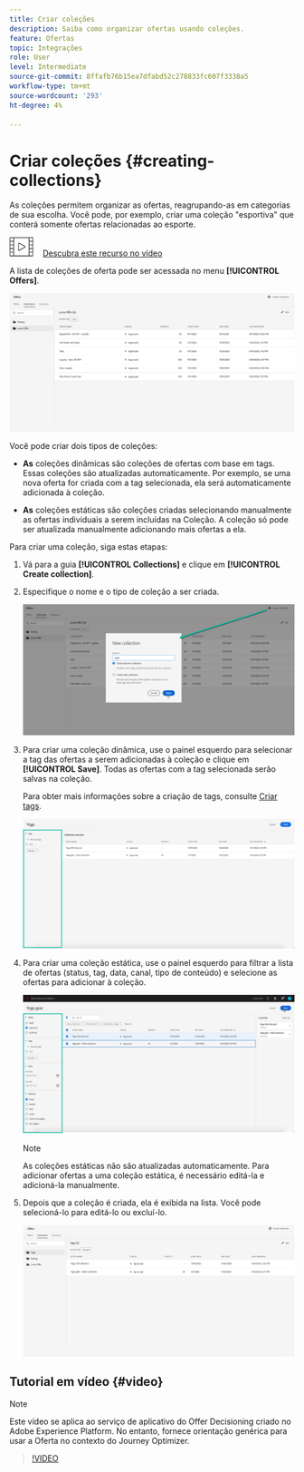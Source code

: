 ```yaml
---
title: Criar coleções
description: Saiba como organizar ofertas usando coleções.
feature: Ofertas
topic: Integrações
role: User
level: Intermediate
source-git-commit: 8ffafb76b15ea7dfabd52c278833fc607f3338a5
workflow-type: tm+mt
source-wordcount: '293'
ht-degree: 4%

---
```


# Criar coleções {#creating-collections}

As coleções permitem organizar as ofertas, reagrupando-as em categorias de sua escolha. Você pode, por exemplo, criar uma coleção &quot;esportiva&quot; que conterá somente ofertas relacionadas ao esporte.

![](../../assets/do-not-localize/how-to-video.png) [Descubra este recurso no vídeo](#video)

A lista de coleções de oferta pode ser acessada no menu **[!UICONTROL Offers]**.

![](../../assets/collections_list.png)

Você pode criar dois tipos de coleções:

* **As** coleções dinâmicas são coleções de ofertas com base em tags. Essas coleções são atualizadas automaticamente. Por exemplo, se uma nova oferta for criada com a tag selecionada, ela será automaticamente adicionada à coleção.

* **As** coleções estáticas são coleções criadas selecionando manualmente as ofertas individuais a serem incluídas na Coleção. A coleção só pode ser atualizada manualmente adicionando mais ofertas a ela.

Para criar uma coleção, siga estas etapas:

1. Vá para a guia **[!UICONTROL Collections]** e clique em **[!UICONTROL Create collection]**.

1. Especifique o nome e o tipo de coleção a ser criada.

   ![](../../assets/collection_create.png)

1. Para criar uma coleção dinâmica, use o painel esquerdo para selecionar a tag das ofertas a serem adicionadas à coleção e clique em **[!UICONTROL Save]**. Todas as ofertas com a tag selecionada serão salvas na coleção.

   Para obter mais informações sobre a criação de tags, consulte [Criar tags](../offer-library/creating-tags.md).

   ![](../../assets/dynamic_collection.png)

1. Para criar uma coleção estática, use o painel esquerdo para filtrar a lista de ofertas (status, tag, data, canal, tipo de conteúdo) e selecione as ofertas para adicionar à coleção.

   ![](../../assets/static_collection.png)

   >[!NOTE]
   >
   >As coleções estáticas não são atualizadas automaticamente. Para adicionar ofertas a uma coleção estática, é necessário editá-la e adicioná-la manualmente.

1. Depois que a coleção é criada, ela é exibida na lista. Você pode selecioná-lo para editá-lo ou excluí-lo.

   ![](../../assets/collection_created.png)

## Tutorial em vídeo {#video}

>[!NOTE]
>
>Este vídeo se aplica ao serviço de aplicativo do Offer Decisioning criado no Adobe Experience Platform. No entanto, fornece orientação genérica para usar a Oferta no contexto do Journey Optimizer.

>[!VIDEO](https://video.tv.adobe.com/v/329376?quality=12)
